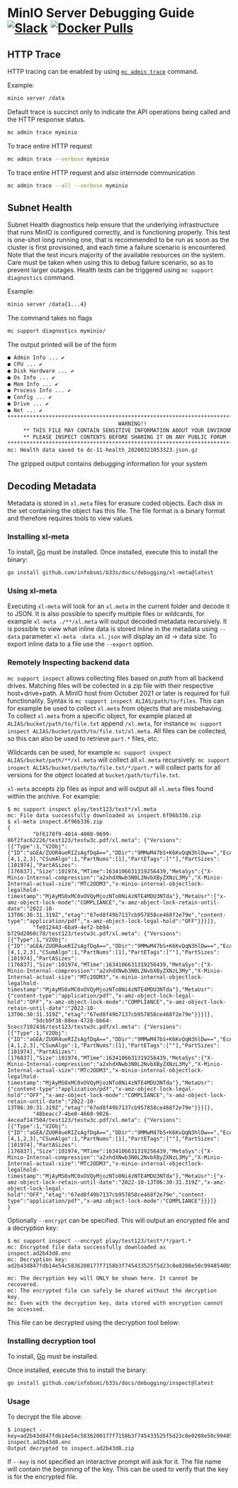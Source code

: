 # MinIO Server Debugging Guide [![Slack](https://slack.min.io/slack?type=svg)](https://slack.min.io) [![Docker Pulls](https://img.shields.io/docker/pulls/minio/minio.svg?maxAge=604800)](https://hub.docker.com/r/minio/minio/)

## HTTP Trace

HTTP tracing can be enabled by using [`mc admin trace`](https://github.com/minio/mc/blob/master/docs/minio-admin-complete-guide.md#command-trace---display-minio-server-http-trace) command.

Example:

```sh
minio server /data
```

Default trace is succinct only to indicate the API operations being called and the HTTP response status.

```sh
mc admin trace myminio
```

To trace entire HTTP request

```sh
mc admin trace --verbose myminio
```

To trace entire HTTP request and also internode communication

```sh
mc admin trace --all --verbose myminio
```

## Subnet Health

Subnet Health diagnostics help ensure that the underlying infrastructure that runs MinIO is configured correctly, and is functioning properly. This test is one-shot long running one, that is recommended to be run as soon as the cluster is first provisioned, and each time a failure scenario is encountered. Note that the test incurs majority of the available resources on the system. Care must be taken when using this to debug failure scenario, so as to prevent larger outages. Health tests can be triggered using `mc support diagnostics` command.

Example:

```sh
minio server /data{1...4}
```

The command takes no flags

```sh
mc support diagnostics myminio/
```

The output printed will be of the form

```sh
● Admin Info ... ✔ 
● CPU ... ✔ 
● Disk Hardware ... ✔ 
● Os Info ... ✔ 
● Mem Info ... ✔ 
● Process Info ... ✔ 
● Config ... ✔ 
● Drive ... ✔ 
● Net ... ✔ 
*********************************************************************************
                                   WARNING!!
     ** THIS FILE MAY CONTAIN SENSITIVE INFORMATION ABOUT YOUR ENVIRONMENT ** 
     ** PLEASE INSPECT CONTENTS BEFORE SHARING IT ON ANY PUBLIC FORUM **
*********************************************************************************
mc: Health data saved to dc-11-health_20200321053323.json.gz
```

The gzipped output contains debugging information for your system

## Decoding Metadata

Metadata is stored in `xl.meta` files for erasure coded objects. Each disk in the set containing the object has this file. The file format is a binary format and therefore requires tools to view values.

### Installing xl-meta

To install, [Go](https://golang.org/dl/) must be installed. Once installed, execute this to install the binary:

```bash
go install github.com/infobsmi/b33s/docs/debugging/xl-meta@latest
```

### Using xl-meta

Executing `xl-meta` will look for an `xl.meta` in the current folder and decode it to JSON. It is also possible to specify multiple files or wildcards, for example `xl-meta ./**/xl.meta` will output decoded metadata recursively. It is possible to view what inline data is stored inline in the metadata using `--data` parameter `xl-meta -data xl.json` will display an id -> data size. To export inline data to a file use the `--export` option.

### Remotely Inspecting backend data

`mc support inspect` allows collecting files based on *path* from all backend drives. Matching files will be collected in a zip file with their respective host+drive+path. A MinIO host from October 2021 or later is required for full functionality. Syntax is `mc support inspect ALIAS/path/to/files`. This can for example be used to collect `xl.meta` from objects that are misbehaving. To collect `xl.meta` from a specific object, for example placed at `ALIAS/bucket/path/to/file.txt` append `/xl.meta`, for instance `mc support inspect ALIAS/bucket/path/to/file.txt/xl.meta`. All files can be collected, so this can also be used to retrieve `part.*` files, etc.

Wildcards can be used, for example `mc support inspect ALIAS/bucket/path/**/xl.meta` will collect all `xl.meta` recursively. `mc support inspect ALIAS/bucket/path/to/file.txt/*/part.*` will collect parts for all versions for the object located at `bucket/path/to/file.txt`.

`xl-meta` accepts zip files as input and will output all `xl.meta` files found within the archive. For example:

```
$ mc support inspect play/test123/test*/xl.meta
mc: File data successfully downloaded as inspect.6f96b336.zip
$ xl-meta inspect.6f96b336.zip
{
        "bf6178f9-4014-4008-9699-86f2fac62226/test123/testw3c.pdf/xl.meta": {"Versions":[{"Type":1,"V2Obj":{"ID":"aGEA/ZUOR4ueRIZsAgfDqA==","DDir":"9MMwM47bS+K6KvQqN3hlDw==","EcAlgo":1,"EcM":2,"EcN":2,"EcBSize":1048576,"EcIndex":4,"EcDist":[4,1,2,3],"CSumAlgo":1,"PartNums":[1],"PartETags":[""],"PartSizes":[101974],"PartASizes":[176837],"Size":101974,"MTime":1634106631319256439,"MetaSys":{"X-Minio-Internal-compression":"a2xhdXNwb3N0L2NvbXByZXNzL3My","X-Minio-Internal-actual-size":"MTc2ODM3","x-minio-internal-objectlock-legalhold-timestamp":"MjAyMS0xMC0xOVQyMjozNTo0Ni4zNTE4MDU3NTda"},"MetaUsr":{"x-amz-object-lock-mode":"COMPLIANCE","x-amz-object-lock-retain-until-date":"2022-10-13T06:30:31.319Z","etag":"67ed8f49b7137cb957858ce468f2e79e","content-type":"application/pdf","x-amz-object-lock-legal-hold":"OFF"}}}]},
        "fe012443-6ba9-4ef2-bb94-b729d2060c78/test123/testw3c.pdf/xl.meta": {"Versions":[{"Type":1,"V2Obj":{"ID":"aGEA/ZUOR4ueRIZsAgfDqA==","DDir":"9MMwM47bS+K6KvQqN3hlDw==","EcAlgo":1,"EcM":2,"EcN":2,"EcBSize":1048576,"EcIndex":1,"EcDist":[4,1,2,3],"CSumAlgo":1,"PartNums":[1],"PartETags":[""],"PartSizes":[101974],"PartASizes":[176837],"Size":101974,"MTime":1634106631319256439,"MetaSys":{"X-Minio-Internal-compression":"a2xhdXNwb3N0L2NvbXByZXNzL3My","X-Minio-Internal-actual-size":"MTc2ODM3","x-minio-internal-objectlock-legalhold-timestamp":"MjAyMS0xMC0xOVQyMjozNTo0Ni4zNTE4MDU3NTda"},"MetaUsr":{"content-type":"application/pdf","x-amz-object-lock-legal-hold":"OFF","x-amz-object-lock-mode":"COMPLIANCE","x-amz-object-lock-retain-until-date":"2022-10-13T06:30:31.319Z","etag":"67ed8f49b7137cb957858ce468f2e79e"}}}]},
        "5dcb9f38-08ea-4728-bb64-5cecc7102436/test123/testw3c.pdf/xl.meta": {"Versions":[{"Type":1,"V2Obj":{"ID":"aGEA/ZUOR4ueRIZsAgfDqA==","DDir":"9MMwM47bS+K6KvQqN3hlDw==","EcAlgo":1,"EcM":2,"EcN":2,"EcBSize":1048576,"EcIndex":2,"EcDist":[4,1,2,3],"CSumAlgo":1,"PartNums":[1],"PartETags":[""],"PartSizes":[101974],"PartASizes":[176837],"Size":101974,"MTime":1634106631319256439,"MetaSys":{"X-Minio-Internal-compression":"a2xhdXNwb3N0L2NvbXByZXNzL3My","X-Minio-Internal-actual-size":"MTc2ODM3","x-minio-internal-objectlock-legalhold-timestamp":"MjAyMS0xMC0xOVQyMjozNTo0Ni4zNTE4MDU3NTda"},"MetaUsr":{"content-type":"application/pdf","x-amz-object-lock-legal-hold":"OFF","x-amz-object-lock-mode":"COMPLIANCE","x-amz-object-lock-retain-until-date":"2022-10-13T06:30:31.319Z","etag":"67ed8f49b7137cb957858ce468f2e79e"}}}]},
        "48beacc7-4be0-4660-9026-4eceaf147504/test123/testw3c.pdf/xl.meta": {"Versions":[{"Type":1,"V2Obj":{"ID":"aGEA/ZUOR4ueRIZsAgfDqA==","DDir":"9MMwM47bS+K6KvQqN3hlDw==","EcAlgo":1,"EcM":2,"EcN":2,"EcBSize":1048576,"EcIndex":3,"EcDist":[4,1,2,3],"CSumAlgo":1,"PartNums":[1],"PartETags":[""],"PartSizes":[101974],"PartASizes":[176837],"Size":101974,"MTime":1634106631319256439,"MetaSys":{"X-Minio-Internal-compression":"a2xhdXNwb3N0L2NvbXByZXNzL3My","X-Minio-Internal-actual-size":"MTc2ODM3","x-minio-internal-objectlock-legalhold-timestamp":"MjAyMS0xMC0xOVQyMjozNTo0Ni4zNTE4MDU3NTda"},"MetaUsr":{"x-amz-object-lock-retain-until-date":"2022-10-13T06:30:31.319Z","x-amz-object-lock-legal-hold":"OFF","etag":"67ed8f49b7137cb957858ce468f2e79e","content-type":"application/pdf","x-amz-object-lock-mode":"COMPLIANCE"}}}]}
}
```

Optionally `--encrypt` can be specified. This will output an encrypted file and a decryption key:

```
$ mc support inspect --encrypt play/test123/test*/*/part.*
mc: Encrypted file data successfully downloaded as inspect.ad2b43d8.enc
mc: Decryption key: ad2b43d847fdb14e54c5836200177f7158b3f745433525f5d23c0e0208e50c9948540b54

mc: The decryption key will ONLY be shown here. It cannot be recovered.
mc: The encrypted file can safely be shared without the decryption key.
mc: Even with the decryption key, data stored with encryption cannot be accessed.
```

This file can be decrypted using the decryption tool below:

### Installing decryption tool

To install, [Go](https://golang.org/dl/) must be installed.

Once installed, execute this to install the binary:

```bash
go install github.com/infobsmi/b33s/docs/debugging/inspect@latest
```

### Usage

To decrypt the file above:

```
$ inspect -key=ad2b43d847fdb14e54c5836200177f7158b3f745433525f5d23c0e0208e50c9948540b54 inspect.ad2b43d8.enc
Output decrypted to inspect.ad2b43d8.zip
```

If `--key` is not specified an interactive prompt will ask for it. The file name will contain the beginning of the key. This can be used to verify that the key is for the encrypted file.
